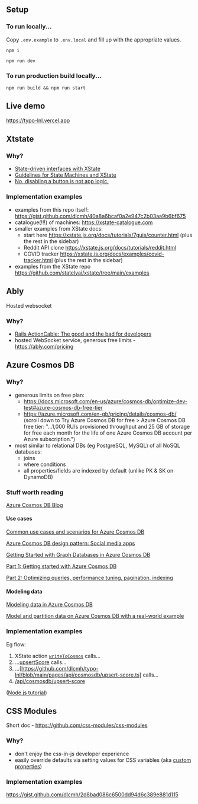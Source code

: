 ## Setup

### To run locally...

Copy `.env.example` to `.env.local` and fill up with the appropriate values.

`npm i`

`npm run dev`

### To run production build locally...

`npm run build && npm run start`

## Live demo

https://typo-lnl.vercel.app

## Xtstate

### Why?

- [State-driven interfaces with XState](https://blog.logrocket.com/state-driven-interfaces-with-xstate/)
- [Guidelines for State Machines and XState](https://kyleshevlin.com/guidelines-for-state-machines-and-xstate)
- [No, disabling a button is not app logic.](https://dev.to/davidkpiano/no-disabling-a-button-is-not-app-logic-598i)

### Implementation examples

- examples from this repo itself: https://gist.github.com/dlcmh/40a8a6bcaf0a2e947c2b03aa9b6bf675
- catalogue(!!!) of machines: https://xstate-catalogue.com
- smaller examples from XState docs:
  - start here https://xstate.js.org/docs/tutorials/7guis/counter.html (plus the rest in the sidebar)
  - Reddit API clone https://xstate.js.org/docs/tutorials/reddit.html
  - COVID tracker https://xstate.js.org/docs/examples/covid-tracker.html (plus the rest in the sidebar)
- examples from the XState repo https://github.com/statelyai/xstate/tree/main/examples

## Ably

Hosted websocket

### Why?

- [Rails ActionCable: The good and the bad for developers](https://ably.com/blog/rails-actioncable-the-good-and-the-bad)
- hosted WebSocket service, generous free limits - https://ably.com/pricing

## Azure Cosmos DB

### Why?

- generous limits on free plan:
  - https://docs.microsoft.com/en-us/azure/cosmos-db/optimize-dev-test#azure-cosmos-db-free-tier
  - https://azure.microsoft.com/en-gb/pricing/details/cosmos-db/ (scroll down to Try Azure Cosmos DB for free > Azure Cosmos DB free tier: "...1,000 RU/s provisioned throughput and 25 GB of storage for free each month for the life of one Azure Cosmos DB account per Azure subscription.")
- most similar to relational DBs (eg PostgreSQL, MySQL) of all NoSQL databases:
  - joins
  - where conditions
  - all properties/fields are indexed by default (unlike PK & SK on DynamoDB)

### Stuff worth reading

[Azure Cosmos DB Blog](https://devblogs.microsoft.com/cosmosdb/)

#### Use cases

[Common use cases and scenarios for Azure Cosmos DB](https://docs.microsoft.com/en-us/azure/cosmos-db/use-cases)

[Azure Cosmos DB design pattern: Social media apps](https://docs.microsoft.com/en-us/azure/cosmos-db/social-media-apps)

[Getting Started with Graph Databases in Azure Cosmos DB](https://towardsdatascience.com/getting-started-with-graph-databases-in-azure-cosmos-db-cbfbf708cda5)

[Part 1: Getting started with Azure Cosmos DB](https://devblogs.microsoft.com/cosmosdb/getting-started-end-to-end-example-1/)

[Part 2: Optimizing queries, performance tuning, pagination, indexing](https://devblogs.microsoft.com/cosmosdb/getting-started-end-to-end-example-2/)

#### Modeling data

[Modeling data in Azure Cosmos DB](https://docs.microsoft.com/en-us/azure/cosmos-db/sql/modeling-data)

[Model and partition data on Azure Cosmos DB with a real-world example](https://docs.microsoft.com/en-us/azure/cosmos-db/sql/how-to-model-partition-example)

### Implementation examples

Eg flow:

1. XState action [`writeToCosmos`](https://github.com/dlcmh/typo-lnl/blob/main/containers/typo/Challenge/challengeMachine.ts#L140) calls...
2. ...[upsertScore](https://github.com/dlcmh/typo-lnl/blob/01581be7114c5c9ad3d92713b562b4dba5af0dd5/helpers/cosmosdb/upsertScore.ts#L7) calls...
3. ...[https://github.com/dlcmh/typo-lnl/blob/main/pages/api/cosmosdb/upsert-score.ts] calls...
4. [/api/cosmosdb/upsert-score](https://github.com/dlcmh/typo-lnl/blob/main/pages/api/cosmosdb/upsert-score.ts)

([Node.js tutorial](https://docs.microsoft.com/en-us/azure/cosmos-db/sql/sql-api-nodejs-get-started))

## CSS Modules

Short doc - https://github.com/css-modules/css-modules

### Why?

- don't enjoy the css-in-js developer experience
- easily override defaults via setting values for CSS variables (aka [custom properties](https://developer.mozilla.org/en-US/docs/Web/CSS/Using_CSS_custom_properties))

### Implementation examples

https://gist.github.com/dlcmh/2d8bad086c6500dd94d6c389e881d115
